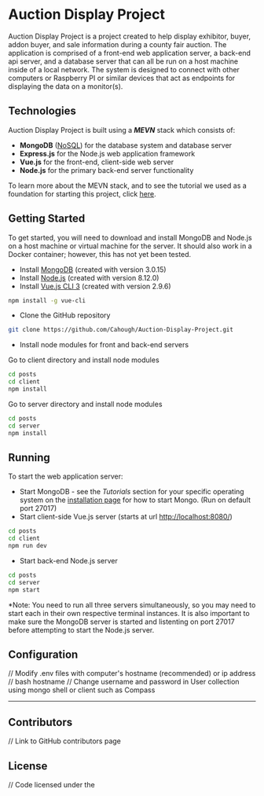 # Auction Display Project
Auction Display Project is a project created to help display exhibitor, buyer, addon buyer, and sale information during a county fair auction. The application is comprised of a front-end web application server, a back-end api server, and a database server that can all be run on a host machine inside of a local network. The system is designed to connect with other computers or Raspberry PI or similar devices that act as endpoints for displaying the data on a monitor(s).

## Technologies
Auction Display Project is built using a _**MEVN**_ stack which consists of:
* **MongoDB** ([NoSQL](https://www.mongodb.com/nosql-explained?jmp=footer)) for the database system and database server
* **Express.js** for the Node.js web application framework
* **Vue.js** for the front-end, client-side web server
* **Node.js** for the primary back-end server functionality

To learn more about the MEVN stack, and to see the tutorial we used as a foundation for starting this project, click [here](https://medium.com/@anaida07/mevn-stack-application-part-1-3a27b61dcae0).

## Getting Started
To get started, you will need to download and install MongoDB and Node.js on a host machine or virtual machine for the server. It should also work in a Docker container; however, this has not yet been tested.
* Install [MongoDB](https://docs.mongodb.com/manual/installation/) (created with version 3.0.15)
* Install [Node.js](https://nodejs.org/en/download/) (created with version 8.12.0)
* Install [Vue.js CLI 3](https://cli.vuejs.org/guide/installation.html) (created with version 2.9.6)
```bash
npm install -g vue-cli
```
* Clone the GitHub repository
```bash
git clone https://github.com/Cahough/Auction-Display-Project.git
```
* Install node modules for front and back-end servers

Go to client directory and install node modules
```bash
cd posts
cd client
npm install
```
Go to server directory and install node modules
```bash
cd posts
cd server
npm install
```

## Running
To start the web application server:
* Start MongoDB - see the *Tutorials* section for your specific operating system on the [installation page](https://docs.mongodb.com/manual/installation/) for how to start Mongo. (Run on default port 27017)
* Start client-side Vue.js server (starts at url [http://localhost:8080/](http://localhost:8080/))
```bash
cd posts
cd client
npm run dev
```
* Start back-end Node.js server
```bash
cd posts
cd server
npm start
```
*Note: You need to run all three servers simultaneously, so you may need to start each in their own respective terminal instances. It is also important to make sure the MongoDB server is started and listenting on port 27017 before attempting to start the Node.js server.

## Configuration
// Modify .env files with computer's hostname (recommended) or ip address
// bash hostname
// Change username and password in User collection using mongo shell or client such as Compass

---
## Contributors
// Link to GitHub contributors page

## License
// Code licensed under the <license>
